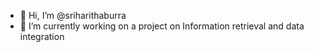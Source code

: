 - 👋 Hi, I’m @sriharithaburra
- 🌱 I’m currently working on a project on Information retrieval and data integration
<!---
sriharithaburra/sriharithaburra is a ✨ special ✨ repository because its `README.md` (this file) appears on your GitHub profile.
You can click the Preview link to take a look at your changes.
--->
